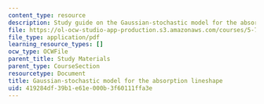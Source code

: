 ```yaml
---
content_type: resource
description: Study guide on the Gaussian-stochastic model for the absorption lineshape.
file: https://ol-ocw-studio-app-production.s3.amazonaws.com/courses/5-74-introductory-quantum-mechanics-ii-spring-2009/419284df39b1e61e000b3f60111ffa3e_MIT5_74s09_study05.pdf
file_type: application/pdf
learning_resource_types: []
ocw_type: OCWFile
parent_title: Study Materials
parent_type: CourseSection
resourcetype: Document
title: Gaussian-stochastic model for the absorption lineshape
uid: 419284df-39b1-e61e-000b-3f60111ffa3e
---
```

